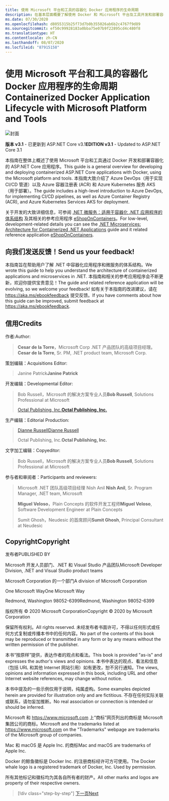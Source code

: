 ```yaml
---
title: 使用 Microsoft 平台和工具的容器化 Docker 应用程序的生命周期
description: 在基本层面概要了解使用 Docker 和 Microsoft 平台及工具开发和部署容器化应用程序的过程。
ms.date: 07/30/2020
ms.openlocfilehash: d8055315b25f73d7b0b355026ab6b2c4767f9d89
ms.sourcegitcommit: ef50c99928183a0bba75e07b9f22895cd4c480f8
ms.translationtype: HT
ms.contentlocale: zh-CN
ms.lasthandoff: 08/07/2020
ms.locfileid: "87915158"
---
```

# <a name="containerized-docker-application-lifecycle-with-microsoft-platform-and-tools"></a><span data-ttu-id="b55bc-103">使用 Microsoft 平台和工具的容器化 Docker 应用程序的生命周期</span><span class="sxs-lookup"><span data-stu-id="b55bc-103">Containerized Docker Application Lifecycle with Microsoft Platform and Tools</span></span>

![封面](./media/devops-book-cover-large-we.png)

<span data-ttu-id="b55bc-105">**版本 v3.1** - 已更新到 ASP.NET Core v3.1</span><span class="sxs-lookup"><span data-stu-id="b55bc-105">**EDITION v3.1** - Updated to ASP.NET Core 3.1</span></span>

<span data-ttu-id="b55bc-106">本指南在整体上概述了使用 Microsoft 平台和工具通过 Docker 开发和部署容器化的 ASP.NET Core 应用程序。</span><span class="sxs-lookup"><span data-stu-id="b55bc-106">This guide is a general overview for developing and deploying containerized ASP.NET Core applications with Docker, using the Microsoft platform and tools.</span></span> <span data-ttu-id="b55bc-107">本指南大致介绍了 Azure DevOps（用于实现 CI/CD 管道）以及 Azure 容器注册表 (ACR) 和 Azure Kubernetes 服务 AKS（用于部署）。</span><span class="sxs-lookup"><span data-stu-id="b55bc-107">The guide includes a high-level introduction to Azure DevOps, for implementing CI/CD pipelines, as well as Azure Container Registry (ACR), and Azure Kubernetes Services AKS for deployment.</span></span>

<span data-ttu-id="b55bc-108">关于开发的大致详细信息，可参阅 [.NET 微服务：适用于容器化 .NET 应用程序的体系结构](https://docs.microsoft.com/dotnet/architecture/microservices/) 及其相关的参考应用程序 [eShopOnContainers](https://github.com/dotnet-architecture/eShopOnContainers)。</span><span class="sxs-lookup"><span data-stu-id="b55bc-108">For low-level, development-related details you can see the [.NET Microservices: Architecture for Containerized .NET Applications](https://docs.microsoft.com/dotnet/architecture/microservices/) guide and it related reference application [eShopOnContainers](https://github.com/dotnet-architecture/eShopOnContainers).</span></span>

## <a name="send-us-your-feedback"></a><span data-ttu-id="b55bc-109">向我们发送反馈！</span><span class="sxs-lookup"><span data-stu-id="b55bc-109">Send us your feedback!</span></span>

<span data-ttu-id="b55bc-110">本指南旨在帮助用户了解 .NET 中容器化应用程序和微服务的体系结构。</span><span class="sxs-lookup"><span data-stu-id="b55bc-110">We wrote this guide to help you understand the architecture of containerized applications and microservices in .NET.</span></span> <span data-ttu-id="b55bc-111">本指南和相关的参考应用程序会不断更新，欢迎你提供宝贵意见！</span><span class="sxs-lookup"><span data-stu-id="b55bc-111">The guide and related reference application will be evolving, so we welcome your feedback!</span></span> <span data-ttu-id="b55bc-112">如有关于本指南的改进建议，请在 <https://aka.ms/ebookfeedback> 提交反馈。</span><span class="sxs-lookup"><span data-stu-id="b55bc-112">If you have comments about how this guide can be improved, submit feedback at <https://aka.ms/ebookfeedback>.</span></span>

## <a name="credits"></a><span data-ttu-id="b55bc-113">信用</span><span class="sxs-lookup"><span data-stu-id="b55bc-113">Credits</span></span>

<span data-ttu-id="b55bc-114">作者:</span><span class="sxs-lookup"><span data-stu-id="b55bc-114">Author:</span></span>

> <span data-ttu-id="b55bc-115">**Cesar de la Torre**，Microsoft Corp .NET 产品团队的高级项目经理。</span><span class="sxs-lookup"><span data-stu-id="b55bc-115">**Cesar de la Torre**, Sr. PM, .NET product team, Microsoft Corp.</span></span>

<span data-ttu-id="b55bc-116">策划编辑：</span><span class="sxs-lookup"><span data-stu-id="b55bc-116">Acquisitions Editor:</span></span>

> <span data-ttu-id="b55bc-117">Janine Patrick</span><span class="sxs-lookup"><span data-stu-id="b55bc-117">**Janine Patrick**</span></span>

<span data-ttu-id="b55bc-118">开发编辑：</span><span class="sxs-lookup"><span data-stu-id="b55bc-118">Developmental Editor:</span></span>

> <span data-ttu-id="b55bc-119">Bob Russell，Microsoft 的解决方案专业人员</span><span class="sxs-lookup"><span data-stu-id="b55bc-119">**Bob Russell**, Solutions Professional at Microsoft</span></span>
>
> [<span data-ttu-id="b55bc-120">Octal Publishing, Inc.</span><span class="sxs-lookup"><span data-stu-id="b55bc-120">**Octal Publishing, Inc.**</span></span>](http://www.octalpub.com/)

<span data-ttu-id="b55bc-121">生产编辑：</span><span class="sxs-lookup"><span data-stu-id="b55bc-121">Editorial Production:</span></span>

> [<span data-ttu-id="b55bc-122">Dianne Russell</span><span class="sxs-lookup"><span data-stu-id="b55bc-122">Dianne Russell</span></span>](http://www.octalpub.com/)
>
> <span data-ttu-id="b55bc-123">Octal Publishing, Inc.</span><span class="sxs-lookup"><span data-stu-id="b55bc-123">**Octal Publishing, Inc.**</span></span>

<span data-ttu-id="b55bc-124">文字加工编辑：</span><span class="sxs-lookup"><span data-stu-id="b55bc-124">Copyeditor:</span></span>

> <span data-ttu-id="b55bc-125">Bob Russell，Microsoft 的解决方案专业人员</span><span class="sxs-lookup"><span data-stu-id="b55bc-125">**Bob Russell**, Solutions Professional at Microsoft</span></span>

<span data-ttu-id="b55bc-126">参与者和审阅者：</span><span class="sxs-lookup"><span data-stu-id="b55bc-126">Participants and reviewers:</span></span>

> <span data-ttu-id="b55bc-127">Microsoft .NET 团队高级项目经理 Nish Anil </span><span class="sxs-lookup"><span data-stu-id="b55bc-127">**Nish Anil**, Sr. Program Manager, .NET team, Microsoft</span></span>
>
> <span data-ttu-id="b55bc-128">**Miguel Veloso**，Plain Concepts 的软件开发工程师</span><span class="sxs-lookup"><span data-stu-id="b55bc-128">**Miguel Veloso**, Software Development Engineer at Plain Concepts</span></span>
>
> <span data-ttu-id="b55bc-129">Sumit Ghosh，Neudesic 的首席顾问</span><span class="sxs-lookup"><span data-stu-id="b55bc-129">**Sumit Ghosh**, Principal Consultant at Neudesic</span></span>

## <a name="copyright"></a><span data-ttu-id="b55bc-130">Copyright</span><span class="sxs-lookup"><span data-stu-id="b55bc-130">Copyright</span></span>

<span data-ttu-id="b55bc-131">发布者</span><span class="sxs-lookup"><span data-stu-id="b55bc-131">PUBLISHED BY</span></span>

<span data-ttu-id="b55bc-132">Microsoft 开发人员部门、.NET 和 Visual Studio 产品团队</span><span class="sxs-lookup"><span data-stu-id="b55bc-132">Microsoft Developer Division, .NET and Visual Studio product teams</span></span>

<span data-ttu-id="b55bc-133">Microsoft Corporation 的一个部门</span><span class="sxs-lookup"><span data-stu-id="b55bc-133">A division of Microsoft Corporation</span></span>

<span data-ttu-id="b55bc-134">One Microsoft Way</span><span class="sxs-lookup"><span data-stu-id="b55bc-134">One Microsoft Way</span></span>

<span data-ttu-id="b55bc-135">Redmond, Washington 98052-6399</span><span class="sxs-lookup"><span data-stu-id="b55bc-135">Redmond, Washington 98052-6399</span></span>

<span data-ttu-id="b55bc-136">版权所有 &copy; 2020 Microsoft Corporation</span><span class="sxs-lookup"><span data-stu-id="b55bc-136">Copyright &copy; 2020 by Microsoft Corporation</span></span>

<span data-ttu-id="b55bc-137">保留所有权利。</span><span class="sxs-lookup"><span data-stu-id="b55bc-137">All rights reserved.</span></span> <span data-ttu-id="b55bc-138">未经发布者书面许可，不得以任何形式或任何方式复制或传播本书中的任何内容。</span><span class="sxs-lookup"><span data-stu-id="b55bc-138">No part of the contents of this book may be reproduced or transmitted in any form or by any means without the written permission of the publisher.</span></span>

<span data-ttu-id="b55bc-139">本书“按原样”提供，表达作者的观点和看法。</span><span class="sxs-lookup"><span data-stu-id="b55bc-139">This book is provided "as-is" and expresses the author's views and opinions.</span></span> <span data-ttu-id="b55bc-140">本书中表达的观点、看法和信息（包括 URL 和其他 Internet 网站引用）如有更改，恕不另行通知。</span><span class="sxs-lookup"><span data-stu-id="b55bc-140">The views, opinions and information expressed in this book, including URL and other Internet website references, may change without notice.</span></span>

<span data-ttu-id="b55bc-141">本书中提及的一些示例仅用于说明，纯属虚构。</span><span class="sxs-lookup"><span data-stu-id="b55bc-141">Some examples depicted herein are provided for illustration only and are fictitious.</span></span> <span data-ttu-id="b55bc-142">不存在任何实际关联或联系，请勿妄加推断。</span><span class="sxs-lookup"><span data-stu-id="b55bc-142">No real association or connection is intended or should be inferred.</span></span>

<span data-ttu-id="b55bc-143">Microsoft 和 <https://www.microsoft.com> 上“商标”网页列出的商标是 Microsoft 集团公司的商标。</span><span class="sxs-lookup"><span data-stu-id="b55bc-143">Microsoft and the trademarks listed at <https://www.microsoft.com> on the "Trademarks" webpage are trademarks of the Microsoft group of companies.</span></span>

<span data-ttu-id="b55bc-144">Mac 和 macOS 是 Apple Inc. 的商标</span><span class="sxs-lookup"><span data-stu-id="b55bc-144">Mac and macOS are trademarks of Apple Inc.</span></span>

<span data-ttu-id="b55bc-145">Docker 的鲸鱼徽标是 Docker Inc. 的注册商标经许可方可使用。</span><span class="sxs-lookup"><span data-stu-id="b55bc-145">The Docker whale logo is a registered trademark of Docker, Inc. Used by permission.</span></span>

<span data-ttu-id="b55bc-146">所有其他标记和徽标均为其各自所有者的财产。</span><span class="sxs-lookup"><span data-stu-id="b55bc-146">All other marks and logos are property of their respective owners.</span></span>

>[!div class="step-by-step"]
>[<span data-ttu-id="b55bc-147">下一页</span><span class="sxs-lookup"><span data-stu-id="b55bc-147">Next</span></span>](introduction-to-containers-and-docker.md)
